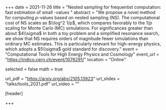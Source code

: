 +++
date = 2021-11-26
title = "Nested sampling for frequentist computation: fast estimation of small -values "
abstract = "We propose a novel method for computing $p$-values based on nested sampling (NS). The computational cost of NS scales as $\\log^2 1/p$, which compares favorably to the $1/p$ scaling for Monte Carlo (MC) simulations. For significances greater than about $4\\sigma$ in both a toy problem and a simplified resonance search, we show that NS requires orders of magnitude fewer simulations than ordinary MC estimates. This is particularly relevant for high-energy physics, which adopts a $5\\sigma$ gold standard for discovery."
event = "Computational Tools for High Energy Physics and Cosmology"
event_url = "https://indico.cern.ch/event/1076291/"
location = "Online"

selected = false
math = true

url_pdf = "https://arxiv.org/abs/2105.13923"
url_slides = "talks/tools_2021.pdf"
url_video = ""

[header]

+++




